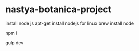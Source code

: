 # nastya-botanica-project

install node js
apt-get install nodejs for linux
brew install node 

npm i 

gulp dev
